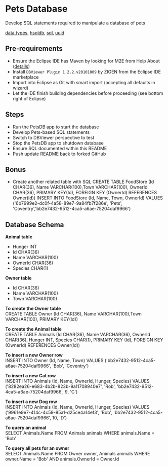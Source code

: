 # Pets Database
Develop SQL statements required to manipulate a database of pets<br>

[data types](https://www.w3schools.com/sql/sql_datatypes.asp),
[hsqldb](http://hsqldb.org/),
[sql](https://www.w3schools.com/sql/),
[uuid](https://www.uuidgenerator.net/)

## Pre-requirements
* Ensure the Eclipse IDE has Maven by looking for M2E from Help About ([details](https://www.vogella.com/tutorials/EclipseMaven/article.html))
* Install `DBViewer Plugin 1.2.2.v20101009` by ZIGEN from the Eclipse IDE marketplace
* Import into Eclipse as Git with smart import (accepting all defaults in wizard)
* Let the IDE finish building dependencies before proceeding (see bottom right of Eclipse)

## Steps
* Run the PetsDB app to start the database
* Develop Pets-based SQL statements
* Switch to DBViewer perspective to test
* Stop the PetsDB app to shutdown database
* Ensure SQL documented within this README
* Push update README back to forked GitHub

## Bonus
* Create another related table with SQL
CREATE TABLE FoodStore (Id CHAR(36), Name VARCHAR(100),Town VARCHAR(100), OwnerId CHAR(36), PRIMARY KEY(Id), FOREIGN KEY (OwnerId) REFERENCES Owner(Id))
INSERT INTO FoodStore (Id, Name, Town, OwnerId) VALUES ('6b7999e2-dc0f-4a58-89e7-9a84fb7f286e', 'Pets', 'Coventry','bb2e7432-9512-4ca5-a6ae-75204daf9966')

## Database Schema

**Animal table**
 - Hunger INT
 - Id CHAR(36)
 - Name VARCHAR(100)
 - OwnerId CHAR(36)
 - Species CHAR(1)

**Owner table**
 - Id CHAR(36)
 - Name VARCHAR(100)
 - Town VARCHAR(100)
 
**To create the Owner table**<br>
CREATE TABLE Owner (Id CHAR(36), Name VARCHAR(100),Town VARCHAR(100), PRIMARY KEY(Id))

**To create the Animal table**<br>
CREATE TABLE Animals (Id CHAR(36), Name VARCHAR(36), OwnerId CHAR(36), Hunger INT, Species CHAR(1), PRIMARY KEY (Id), FOREIGN KEY (OwnerId) REFERENCES Owner(Id))

**To insert a new Owner row**<br>
INSERT INTO Owner (Id, Name, Town) VALUES ('bb2e7432-9512-4ca5-a6ae-75204daf9966', 'Bob', 'Coventry')

**To insert a new Cat row**<br>
INSERT INTO Animals (Id, Name, OwnerId, Hunger, Species) VALUES ('8282ea26-e683-4b2b-823b-9a11708940e7', 'Rob', 'bb2e7432-9512-4ca5-a6ae-75204daf9966', 9, 'C')

**To insert a new Dog row**<br>
INSERT INTO Animals (Id, Name, OwnerId, Hunger, Species) VALUES ('9961e9e7-414c-4c59-85a1-d25ce4a14ef3', 'Bob', 'bb2e7432-9512-4ca5-a6ae-75204daf9966', 10, 'D')

**To query an animal**<br>
SELECT Animals.Name FROM Animals animals WHERE animals.Name = 'Bob'

**To query all pets for an owner**<br>
SELECT Animals.Name FROM Owner owner, Animals animals WHERE owner.Name = 'Bob' AND animals.OwnerId = Owner.Id

